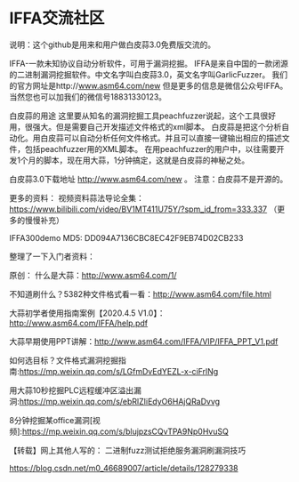 # IFFA交流社区
说明：这个github是用来和用户做白皮蒜3.0免费版交流的。

IFFA-一款未知协议自动分析软件，可用于漏洞挖掘。
IFFA是来自中国的一款闭源的二进制漏洞挖掘软件。中文名字叫白皮蒜3.0，英文名字叫GarlicFuzzer。
我们的官方网址是http://www.asm64.com/new  但是更多的信息是微信公众号IFFA。当然您也可以加我们的微信号18831330123。

白皮蒜的用途
这里要从知名的漏洞挖掘工具peachfuzzer说起，这个工具很好用，很强大。但是需要自己开发描述文件格式的xml脚本。
白皮蒜是把这个分析自动化。用白皮蒜可以自动分析任何文件格式。并且可以直接一键输出相应的描述文件，包括peachfuzzer用的XML脚本。
在用peachfuzzer的用户中，以往需要开发1个月的脚本，现在用大蒜，1分钟搞定，这就是白皮蒜的神秘之处。


白皮蒜3.0下载地址 http://www.asm64.com/new 。
注意：白皮蒜不是开源的。

更多的资料：
视频资料蒜法导论全集： https://www.bilibili.com/video/BV1MT411U75Y/?spm_id_from=333.337
（更多的慢慢补充）


IFFA300demo     MD5: DD094A7136CBC8EC42F9EB74D02CB233



整理了一下入门者资料：

原创：
什么是大蒜：http://www.asm64.com/1/

不知道刷什么？5382种文件格式看一看：http://www.asm64.com/file.html

大蒜初学者使用指南案例【2020.4.5 V1.0】：http://www.asm64.com/IFFA/help.pdf

大蒜早期使用PPT讲解：http://www.asm64.com/IFFA/VIP/IFFA_PPT_V1.pdf

如何选目标？文件格式漏洞挖掘指南:https://mp.weixin.qq.com/s/LGfmDvEdYEZL-x-ciFrlNg

用大蒜10秒挖掘PLC远程缓冲区溢出漏洞:https://mp.weixin.qq.com/s/ebRlZIiEdyO6HAjQRaDvvg

8分钟挖掘某office漏洞[视频]:https://mp.weixin.qq.com/s/blujpzsCQvTPA9Np0HvuSQ


【转载】网上其他人写的：
二进制fuzz测试拒绝服务漏洞刷漏洞技巧

https://blog.csdn.net/m0_46689007/article/details/128279338 

